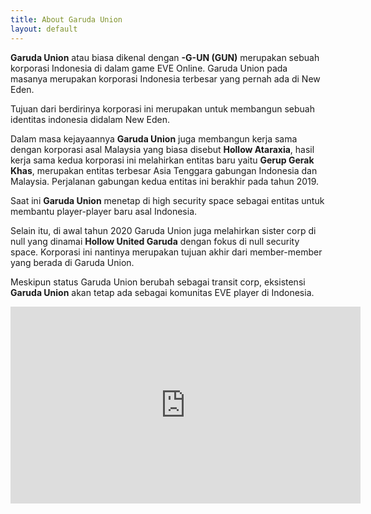 ```yaml
---
title: About Garuda Union
layout: default
---
```


**Garuda Union** atau biasa dikenal dengan **-G-UN (GUN)** merupakan sebuah korporasi Indonesia di dalam game EVE Online. Garuda Union pada masanya merupakan korporasi Indonesia terbesar yang pernah ada di New Eden.

Tujuan dari berdirinya korporasi ini merupakan untuk membangun sebuah identitas indonesia didalam New Eden.

Dalam masa kejayaannya **Garuda Union** juga membangun kerja sama dengan korporasi asal Malaysia yang  biasa disebut **Hollow Ataraxia**, hasil kerja sama kedua korporasi ini melahirkan entitas baru yaitu **Gerup Gerak Khas**, merupakan entitas terbesar Asia Tenggara gabungan Indonesia dan Malaysia. Perjalanan gabungan kedua entitas ini berakhir pada tahun 2019.

Saat ini **Garuda Union** menetap di high security space sebagai entitas untuk membantu player-player baru asal Indonesia.

Selain itu, di awal tahun 2020 Garuda Union juga melahirkan sister corp di null yang dinamai **Hollow United Garuda** dengan fokus di null security space. Korporasi ini nantinya merupakan tujuan akhir dari member-member yang berada di Garuda Union.

Meskipun status Garuda Union berubah sebagai transit corp, eksistensi **Garuda Union** akan tetap ada sebagai komunitas EVE player di Indonesia.

<div align="center">
<iframe width="560" height="315" src="https://www.youtube.com/embed/_qEv-WtCYiQ" frameborder="0" allow="accelerometer; autoplay; encrypted-media; gyroscope; picture-in-picture" allowfullscreen></iframe>
</div>